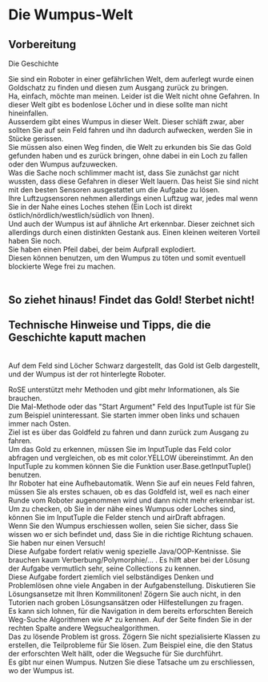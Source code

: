 Die Wumpus-Welt
==============
Vorbereitung
------------
Die Geschichte

Sie sind ein Roboter in einer gefährlichen Welt, dem auferlegt wurde einen Goldschatz zu finden und diesen zum Ausgang zurück zu bringen.<br>
Ha, einfach, möchte man meinen. Leider ist die Welt nicht ohne Gefahren. In dieser Welt gibt es bodenlose Löcher und in diese sollte man nicht hineinfallen. <br>
Ausserdem gibt eines Wumpus in dieser Welt. Dieser schläft zwar, aber sollten Sie auf sein Feld fahren und ihn dadurch aufwecken, werden Sie in Stücke gerissen. <br>
Sie müssen also einen Weg finden, die Welt zu erkunden bis Sie das Gold gefunden haben und es zurück bringen, ohne dabei in ein Loch zu fallen oder den Wumpus aufzuwecken.<br>
Was die Sache noch schlimmer macht ist, dass Sie zunächst gar nicht wussten, dass diese Gefahren in dieser Welt lauern. 
Das heist Sie sind nicht mit den besten Sensoren ausgestattet um die Aufgabe zu lösen. <br>
Ihre Luftzugsensoren nehmen allerdings einen Luftzug war, jedes mal wenn Sie in der Nahe eines Loches stehen (Ein Loch ist direkt östlich/nördlich/westlich/südlich von Ihnen). <br>
Und auch der Wumpus ist auf ähnliche Art erkennbar. Dieser zeichnet sich allerdings durch einen distinkten Gestank aus.
Einen kleinen weiteren Vorteil haben Sie noch. <br>
Sie haben einen Pfeil dabei, der beim Aufprall explodiert. <br>
Diesen können benutzen, um den Wumpus zu töten und somit eventuell blockierte Wege frei zu machen.<br><br>

So ziehet hinaus! Findet das Gold! Sterbet nicht!<br>
<br>
Technische Hinweise und Tipps, die die Geschichte kaputt machen<br>
---------------------------------------------------------------
<br>
Auf dem Feld sind Löcher Schwarz dargestellt, das Gold ist Gelb dargestellt, und der Wumpus ist der rot hinterlegte Roboter.

RoSE unterstützt mehr Methoden und gibt mehr Informationen, als Sie brauchen. <br>
Die Mal-Methode oder das "Start Argument" Feld des InputTuple ist für Sie zum Beispiel uninteressant.
Sie starten immer oben links und schauen immer nach Osten.<br>
Ziel ist es über das Goldfeld zu fahren und dann zurück zum Ausgang zu fahren.<br>
Um das Gold zu erkennen, müssen Sie im InputTuple das Feld color abfragen und vergleichen, ob es mit color.YELLOW übereinstimmt. An den InputTuple zu kommen können Sie die Funktion user.Base.getInputTuple() benutzen. <br>
Ihr Roboter hat eine Aufhebautomatik. Wenn Sie auf ein neues Feld fahren, müssen Sie als erstes schauen, ob es das Goldfeld ist, weil es nach einer Runde vom Roboter augenommen wird und dann nicht mehr erkennbar ist.<br>
Um zu checken, ob Sie in der nähe eines Wumpus oder Loches sind, können Sie im InputTuple die Felder stench und airDraft abfragen.<br>
Wenn Sie den Wumpus erschiessen wollen, seien Sie sicher, dass Sie wissen wo er sich befindet und, dass Sie in die richtige Richtung schauen. Sie haben nur einen Versuch!<br>
Diese Aufgabe fordert relativ wenig spezielle Java/OOP-Kentnisse. Sie brauchen kaum Verberbung/Polymorphie/... . Es hilft aber bei der Lösung der Aufgabe vermutlich sehr, seine Collections zu kennen.<br>
Diese Aufgabe fordert ziemlich viel selbständiges Denken und Problemlösen ohne viele Angaben in der Aufgabenstellung. Diskutieren Sie Lösungsansetze mit Ihren Kommilitonen! Zögern Sie auch nicht, in den Tutorien nach groben Lösungsansätzen oder Hilfestellungen zu fragen.<br>
Es kann sich lohnen, für die Navigation in dem bereits erforschten Bereich Weg-Suche Algorithmen wie A* zu kennen. Auf der Seite finden Sie in der rechten Spalte andere Wegsuchealgorithmen.<br>
Das zu lösende Problem ist gross. Zögern Sie nicht spezialisierte Klassen zu erstellen, die Teilprobleme für Sie lösen. Zum Beispiel eine, die den Status der erforschten Welt hällt, oder die Wegsuche für Sie durchführt.<br>
Es gibt nur einen Wumpus. Nutzen Sie diese Tatsache um zu erschliessen, wo der Wumpus ist.<br>
